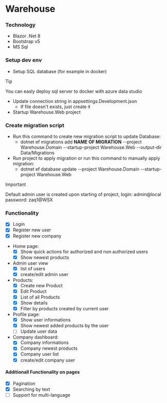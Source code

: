# Warehouse

### Technology

 - Blazor .Net 8
 - Bootstrap v5
 - MS Sql

### Setup dev env
 - Setup SQL database (for example in docker)
   
 > [!TIP]
 > You can easly deploy sql server to docker with azure data studio

 - Update connection string in appsettings.Development.json
   - If file doesn't exists, just create it
 - Startup Warehouse.Web project

### Create migration script
 - Run this command to create new migration script to update Database:
   - dotnet ef migrations add **NAME OF MIGRATION** --project Warehouse.Domain --startup-project Warehouse.Web --output-dir Data/Migrations
 - Run project to apply migration or run this command to manually apply migration:
   - dotnet ef database update --project Warehouse.Domain --startup-project Warehouse.Web

> [!IMPORTANT]
> Default admin user is created upon starting of project, login: admin@local password: zaq1@WSX


### Functionality
 - [x] Login
 - [x] Register new user
 - [x] Register new company
 - Home page:
   - [x] Show quick actions for authorized and non authorized users
   - [x] Show newest products
 - Admin user view
   - [x] list of users
   - [x] create/edit admin user
 - Products:
   - [x] Create new Product
   - [x] Edit Product
   - [x] List of all Products
   - [x] Show details
   - [x] Filter by products created by current user
 - Profile page:
   - [x] Show user informations
   - [x] Show newest added products by the user
   - [ ] Update user data 
 - Company dashboard:
   - [x] Company informations
   - [x] Company newest products
   - [x] Company user list
   - [x] create/edit company user

 #### Additionall Functionality on pages
 - [x] Pagination
 - [x] Searching by text
 - [ ] Support for multi-language
